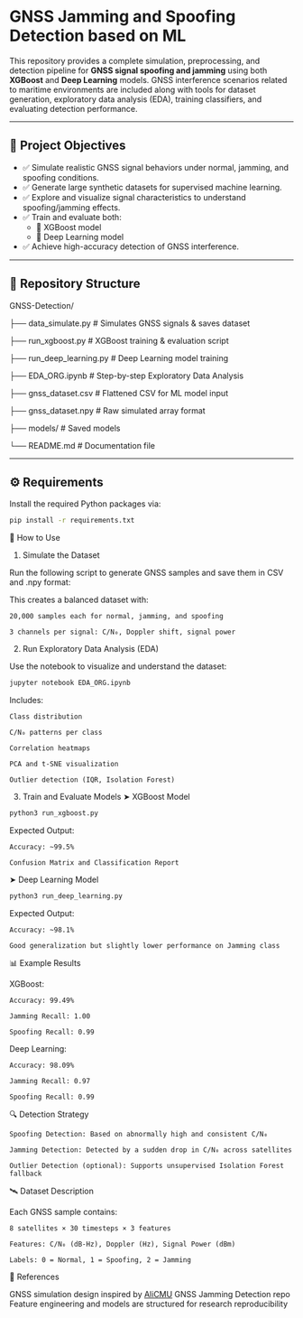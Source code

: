 # GNSS Jamming and Spoofing Detection based on ML

This repository provides a complete simulation, preprocessing, and detection pipeline for **GNSS signal spoofing and jamming** using both **XGBoost** and **Deep Learning** models. GNSS interference scenarios related to maritime environments are included along with tools for dataset generation, exploratory data analysis (EDA), training classifiers, and evaluating detection performance.

---

## 📌 Project Objectives

- ✅ Simulate realistic GNSS signal behaviors under normal, jamming, and spoofing conditions.
- ✅ Generate large synthetic datasets for supervised machine learning.
- ✅ Explore and visualize signal characteristics to understand spoofing/jamming effects.
- ✅ Train and evaluate both:
  - 🌲 XGBoost model
  - 🤖 Deep Learning model
- ✅ Achieve high-accuracy detection of GNSS interference.

---

## 📁 Repository Structure

GNSS-Detection/

├── data_simulate.py # Simulates GNSS signals & saves dataset

├── run_xgboost.py # XGBoost training & evaluation script

├── run_deep_learning.py # Deep Learning model training

├── EDA_ORG.ipynb # Step-by-step Exploratory Data Analysis

├── gnss_dataset.csv # Flattened CSV for ML model input

├── gnss_dataset.npy # Raw simulated array format

├── models/ # Saved models

└── README.md # Documentation file

---

## ⚙️ Requirements

Install the required Python packages via:

```bash
pip install -r requirements.txt
```

🚀 How to Use
1. Simulate the Dataset

Run the following script to generate GNSS samples and save them in CSV and .npy format:

This creates a balanced dataset with:

    20,000 samples each for normal, jamming, and spoofing

    3 channels per signal: C/N₀, Doppler shift, signal power

2. Run Exploratory Data Analysis (EDA)

Use the notebook to visualize and understand the dataset:

```bash
jupyter notebook EDA_ORG.ipynb
```

Includes:

    Class distribution

    C/N₀ patterns per class

    Correlation heatmaps

    PCA and t-SNE visualization

    Outlier detection (IQR, Isolation Forest)


3. Train and Evaluate Models
➤ XGBoost Model

```bash
python3 run_xgboost.py
```

Expected Output:

    Accuracy: ~99.5%

    Confusion Matrix and Classification Report

➤ Deep Learning Model

```bash
python3 run_deep_learning.py
```

Expected Output:

    Accuracy: ~98.1%

    Good generalization but slightly lower performance on Jamming class

📊 Example Results

XGBoost:

    Accuracy: 99.49%

    Jamming Recall: 1.00

    Spoofing Recall: 0.99

Deep Learning:

    Accuracy: 98.09%

    Jamming Recall: 0.97

    Spoofing Recall: 0.99


🔍 Detection Strategy

    Spoofing Detection: Based on abnormally high and consistent C/N₀

    Jamming Detection: Detected by a sudden drop in C/N₀ across satellites

    Outlier Detection (optional): Supports unsupervised Isolation Forest fallback


🛰️ Dataset Description

Each GNSS sample contains:

    8 satellites × 30 timesteps × 3 features

    Features: C/N₀ (dB-Hz), Doppler (Hz), Signal Power (dBm)

    Labels: 0 = Normal, 1 = Spoofing, 2 = Jamming


📌 References

GNSS simulation design inspired by [AliCMU](https://github.com/alicmu2024/GNSS-Jamming-Detection-and-Classification-using-Machine-Learning-Deep-Learning-and-Computer-Vision) GNSS Jamming Detection repo
    Feature engineering and models are structured for research reproducibility

